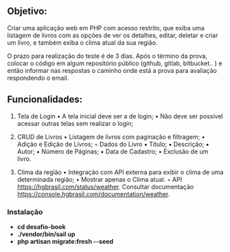 ## Objetivo: 
Criar uma aplicação web em PHP com acesso restrito, que exiba uma listagem de livros com as opções de ver os detalhes, editar, deletar e criar um livro, e também exiba o clima atual da sua região.

O prazo para realização do teste é de 3 dias. 
Após o término da prova, colocar o código em algum repositório público (github, gitlab, bitbucket.. ) e então informar nas respostas o caminho onde está a prova para avaliação respondendo o email.

## Funcionalidades:

1) Tela de Login
    • A tela inicial deve ser a de login;
    • Não deve ser possível acessar outras telas sem realizar o login;

2) CRUD de Livros
    • Listagem de livros com paginação e filtragem;
    • Adição e Edição de Livros;
        ◦ Dados do Livro
            ▪ Título;
            ▪ Descrição;
            ▪ Autor;
            ▪ Número de Páginas;
            ▪ Data de Cadastro;
    • Exclusão de um livro.

3) Clima da região
    • Integração com API externa para exibir o clima de uma determinada região;
    • Mostrar apenas o Clima atual.
        ◦ API https://hgbrasil.com/status/weather. Consultar documentação https://console.hgbrasil.com/documentation/weather.

### Instalação

- **cd desafio-book**
- **./vendor/bin/sail up**
- **php artisan migrate:fresh --seed**
